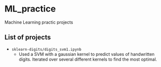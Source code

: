 # ML_practice
Machine Learning practic projects

## List of projects

- `sklearn-digits/digits_svm1.ipynb`
    - Used a SVM with a gaussian kernel to predict values of handwritten digits. Iterated over several different kernels to find the most optimal.
